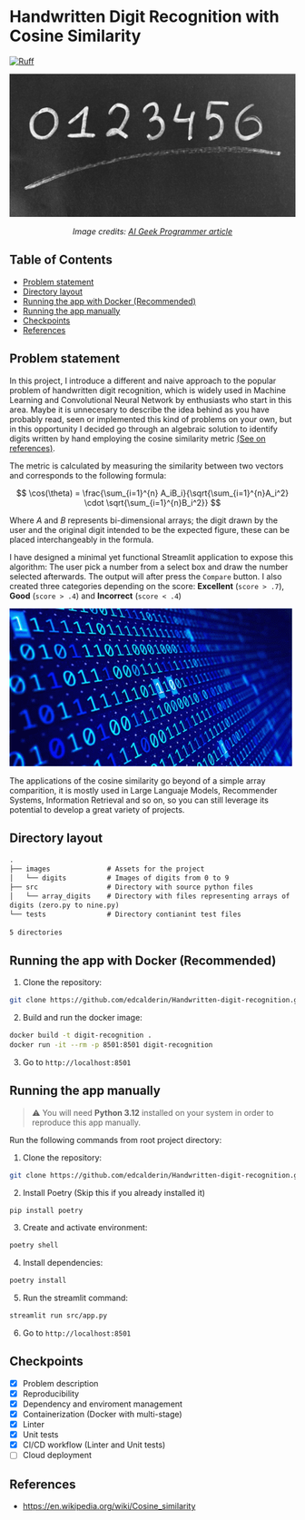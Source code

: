 # Handwritten Digit Recognition with Cosine Similarity

[![Ruff](https://img.shields.io/endpoint?url=https://raw.githubusercontent.com/astral-sh/ruff/main/assets/badge/v2.json)](https://github.com/astral-sh/ruff)

![Cover image](./images/cover.jpg)
*<p align="center">Image credits: <a href='https://aigeekprogrammer.com/keras-python-mnist-handwritten-digit-recognition/'>AI Geek Programmer article</a></p>*

## Table of Contents

* [Problem statement](#problem-statement)
* [Directory layout](#directory-layout)
* [Running the app with Docker (Recommended)](#running-the-app-with-docker-recommended)
* [Running the app manually](#running-the-app-manually)
* [Checkpoints](#checkpoints)
* [References](#references)

## Problem statement

In this project, I introduce a different and naive approach to the popular problem of handwritten digit recognition, which is widely used in Machine Learning and Convolutional Neural Network by enthusiasts who start in this area. Maybe it is unnecesary to describe the idea behind as you have probably read, seen or implemented this kind of problems on your own, but in this opportunity I decided go through an algebraic solution to identify digits written by hand employing the cosine similarity metric [(See on references)](#references). 

The metric is calculated by measuring the similarity between two vectors and corresponds to the following formula:

$$ \cos(\theta) = \frac{\sum_{i=1}^{n} A_iB_i}{\sqrt{\sum_{i=1}^{n}A_i^2} \cdot \sqrt{\sum_{i=1}^{n}B_i^2}} $$

Where *A* and *B* represents bi-dimensional arrays; the digit drawn by the user and the original digit intended to be the expected figure, these can be placed interchangeably in the formula.

I have designed a minimal yet functional Streamlit application to expose this algorithm: The user pick a number from a select box and draw the number selected afterwards. The output will after press the `Compare` button. I also created three categories depending on the score: **Excellent** (`score > .7`), **Good** (`score > .4`) and **Incorrect** (`score < .4`) 

![Alt text](./images/code_gif.gif)

The applications of the cosine similarity go beyond of a simple array comparition, it is mostly used in Large Languaje Models, Recommender Systems, Information Retrieval and so on, so you can still leverage its potential to develop a great variety of projects.

## Directory layout

```
.
├── images              # Assets for the project
│   └── digits          # Images of digits from 0 to 9
├── src                 # Directory with source python files
│   └── array_digits    # Directory with files representing arrays of digits (zero.py to nine.py)
└── tests               # Directory contianint test files

5 directories
```

## Running the app with Docker (Recommended)

1. Clone the repository:
```bash
git clone https://github.com/edcalderin/Handwritten-digit-recognition.git
```
2. Build and run the docker image:
```bash
docker build -t digit-recognition .
docker run -it --rm -p 8501:8501 digit-recognition
```

3. Go to `http://localhost:8501`

## Running the app manually

> :warning: You will need **Python 3.12** installed on your system in order to reproduce this app manually.

Run the following commands from root project directory:

1. Clone the repository:
```bash
git clone https://github.com/edcalderin/Handwritten-digit-recognition.git
```
2. Install Poetry (Skip this if you already installed it)
```bash
pip install poetry
```
3. Create and activate environment:
```bash
poetry shell
```
4. Install dependencies:
```bash
poetry install
```
5. Run the streamlit command:
```bash
streamlit run src/app.py
```
6. Go to `http://localhost:8501`

## Checkpoints

- [x] Problem description
- [x] Reproducibility
- [x] Dependency and enviroment management
- [x] Containerization (Docker with multi-stage)
- [x] Linter
- [x] Unit tests
- [x] CI/CD workflow (Linter and Unit tests)
- [ ] Cloud deployment

## References

* https://en.wikipedia.org/wiki/Cosine_similarity